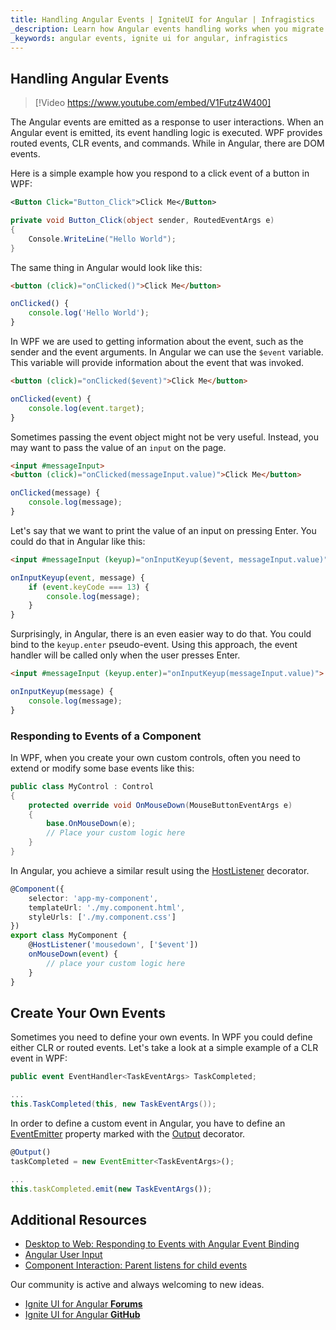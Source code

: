 ```yaml
---
title: Handling Angular Events | IgniteUI for Angular | Infragistics
_description: Learn how Angular events handling works when you migrate from WPF to Angular.
_keywords: angular events, ignite ui for angular, infragistics
---
```


## Handling Angular Events

> [!Video https://www.youtube.com/embed/V1Futz4W400]

The Angular events are emitted as a response to user interactions. When an Angular event is emitted, its event handling logic is executed. WPF provides routed events, CLR events, and commands. While in Angular, there are DOM events.

Here is a simple example how you respond to a click event of a button in WPF:

```xml
<Button Click="Button_Click">Click Me</Button>
```
```csharp
private void Button_Click(object sender, RoutedEventArgs e)
{
    Console.WriteLine("Hello World");
}
```

The same thing in Angular would look like this:
```html
<button (click)="onClicked()">Click Me</button>
```
```typescript
onClicked() {
    console.log('Hello World');
}
```

In WPF we are used to getting information about the event, such as the sender and the event arguments. In Angular we can use the `$event` variable. This variable will provide information about the event that was invoked.

```html
<button (click)="onClicked($event)">Click Me</button>
```
```typescript
onClicked(event) {
    console.log(event.target);
}
```

Sometimes passing the event object might not be very useful. Instead, you may want to pass the value of an `input` on the page.

```html
<input #messageInput>
<button (click)="onClicked(messageInput.value)">Click Me</button>
```
```typescript
onClicked(message) {
    console.log(message);
}
```

Let's say that we want to print the value of an input on pressing Enter. You could do that in Angular like this:

```html
<input #messageInput (keyup)="onInputKeyup($event, messageInput.value)">
```
```typescript
onInputKeyup(event, message) {
    if (event.keyCode === 13) {
        console.log(message);
    }
}
```

Surprisingly, in Angular, there is an even easier way to do that. You could bind to the `keyup.enter` pseudo-event. Using this approach, the event handler will be called only when the user presses Enter.

```html
<input #messageInput (keyup.enter)="onInputKeyup(messageInput.value)">
```
```typescript
onInputKeyup(message) {
    console.log(message);
}
```

### Responding to Events of a Component

In WPF, when you create your own custom controls, often you need to extend or modify some base events like this:

```csharp
public class MyControl : Control
{
    protected override void OnMouseDown(MouseButtonEventArgs e)
    {
        base.OnMouseDown(e);
        // Place your custom logic here
    }
}
```

In Angular, you achieve a similar result using the [HostListener](https://angular.io/api/core/HostListener) decorator.

```typescript
@Component({
    selector: 'app-my-component',
    templateUrl: './my.component.html',
    styleUrls: ['./my.component.css']
})
export class MyComponent {
    @HostListener('mousedown', ['$event'])
    onMouseDown(event) {
        // place your custom logic here
    }
}
```

## Create Your Own Events

Sometimes you need to define your own events. In WPF you could define either CLR or routed events. Let's take a look at a simple example of a CLR event in WPF:

```csharp
public event EventHandler<TaskEventArgs> TaskCompleted;

...
this.TaskCompleted(this, new TaskEventArgs());
```

In order to define a custom event in Angular, you have to define an [EventEmitter](https://angular.io/api/core/EventEmitter) property marked with the [Output](https://angular.io/api/core/Output) decorator.

```typescript
@Output()
taskCompleted = new EventEmitter<TaskEventArgs>();

...
this.taskCompleted.emit(new TaskEventArgs());
```

## Additional Resources
* [Desktop to Web: Responding to Events with Angular Event Binding](https://www.youtube.com/watch?v=V1Futz4W400&list=PLG8rj6Rr0BU-AqcJMuwggKy0GMIkjkt3j&index=6)
* [Angular User Input](https://angular.io/guide/user-input)
* [Component Interaction: Parent listens for child events](https://angular.io/guide/component-interaction#parent-listens-for-child-event)

<div class="divider--half"></div>
Our community is active and always welcoming to new ideas.

* [Ignite UI for Angular **Forums**](https://www.infragistics.com/community/forums/f/ignite-ui-for-angular)
* [Ignite UI for Angular **GitHub**](https://github.com/IgniteUI/igniteui-angular)
